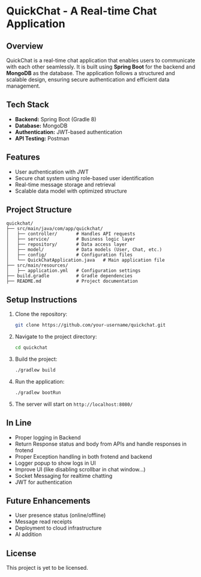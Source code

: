 # QuickChat - A Real-time Chat Application

## Overview
QuickChat is a real-time chat application that enables users to communicate with each other seamlessly. It is built using **Spring Boot** for the backend and **MongoDB** as the database. The application follows a structured and scalable design, ensuring secure authentication and efficient data management.

## Tech Stack
- **Backend:** Spring Boot (Gradle 8)
- **Database:** MongoDB
- **Authentication:** JWT-based authentication
- **API Testing:** Postman

## Features
- User authentication with JWT
- Secure chat system using role-based user identification
- Real-time message storage and retrieval
- Scalable data model with optimized structure

## Project Structure
```
quickchat/
├── src/main/java/com/app/quickchat/
│   ├── controller/       # Handles API requests
│   ├── service/          # Business logic layer
│   ├── repository/       # Data access layer
│   ├── model/            # Data models (User, Chat, etc.)
│   ├── config/           # Configuration files
│   └── QuickChatApplication.java   # Main application file
├── src/main/resources/
│   ├── application.yml   # Configuration settings
├── build.gradle          # Gradle dependencies
├── README.md             # Project documentation
```


## Setup Instructions
1. Clone the repository:
   ```sh
   git clone https://github.com/your-username/quickchat.git
   ```
2. Navigate to the project directory:
   ```sh
   cd quickchat
   ```
3. Build the project:
   ```sh
   ./gradlew build
   ```
4. Run the application:
   ```sh
   ./gradlew bootRun
   ```
5. The server will start on `http://localhost:8080/`

## In Line
- Proper logging in Backend
- Return Response status and body from APIs and handle responses in frotend
- Proper Exception handling in both frotend and backend
- Logger popup to show logs in UI
- Improve UI (like disabling scrollbar in chat window...)
- Socket Messaging for realtime chatting
- JWT for authentication

## Future Enhancements
- User presence status (online/offline)
- Message read receipts
- Deployment to cloud infrastructure
- AI addition

## License
This project is yet to be licensed.

